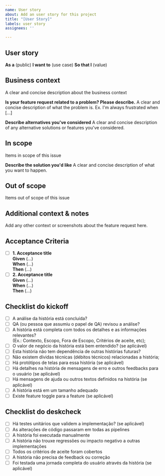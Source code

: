 ```yaml
---
name: User story
about: Add an user story for this project
title: "[User Story]"
labels: user story
assignees: ''

---
```


## User story

**As a** (public)
**I want to** (use case)
**So that I** (value)

## Business context

A clear and concise description about the business context

**Is your feature request related to a problem? Please describe.**
A clear and concise description of what the problem is. Ex. I'm always frustrated when [...]

**Describe alternatives you've considered**
A clear and concise description of any alternative solutions or features you've considered.

## In scope

Items in scope of this issue

**Describe the solution you'd like**
A clear and concise description of what you want to happen.

## Out of scope

Items out of scope of this issue

## Additional context & notes

Add any other context or screenshots about the feature request here.

## Acceptance Criteria

- [ ] **1. Acceptance title**  
      **Given** (…)  
      **When** (…)  
      **Then** (…)
- [ ] **2. Acceptance title**  
      **Given** (…)  
      **When** (…)  
      **Then** (…)  
      
## Checklist do kickoff

- [ ] A análise da história está concluída?
- [ ] QA (ou pessoa que assumiu o papel de QA) revisou a análise?
- [ ] A história está completa com todos os detalhes e as informações relevantes?  
  (Ex.: Contexto, Escopo, Fora de Escopo, Critérios de aceite, etc);
- [ ] O valor de negócio da história está bem entendido? (se aplicável)
- [ ] Esta história não tem dependência de outras histórias futuras?
- [ ] Não existem dívidas técnicas (débitos técnicos) relacionadas a história;
- [ ] Há protótipos de telas para essa história (se aplicável)
- [ ] Há detalhes na história de mensagens de erro e outros feedbacks para o usuário (se aplicável)
- [ ] Há mensagens de ajuda ou outros textos definidos na história (se aplicável)
- [ ] A história está em um tamanho adequado
- [ ] Existe feature toggle para a feature (se aplicável)

## Checklist do deskcheck

- [ ] Há testes unitários que validem a implementação? (se aplicável)
- [ ] As alterações de código passaram em todas as pipelines
- [ ] A história foi executada manualmente
- [ ] A história não trouxe regressões ou impacto negativo a outras implementações
- [ ] Todos os critérios de aceite foram cobertos
- [ ] A história não precisa de feedback ou correção
- [ ] Foi testada uma jornada completa do usuário através da história (se aplicável)
